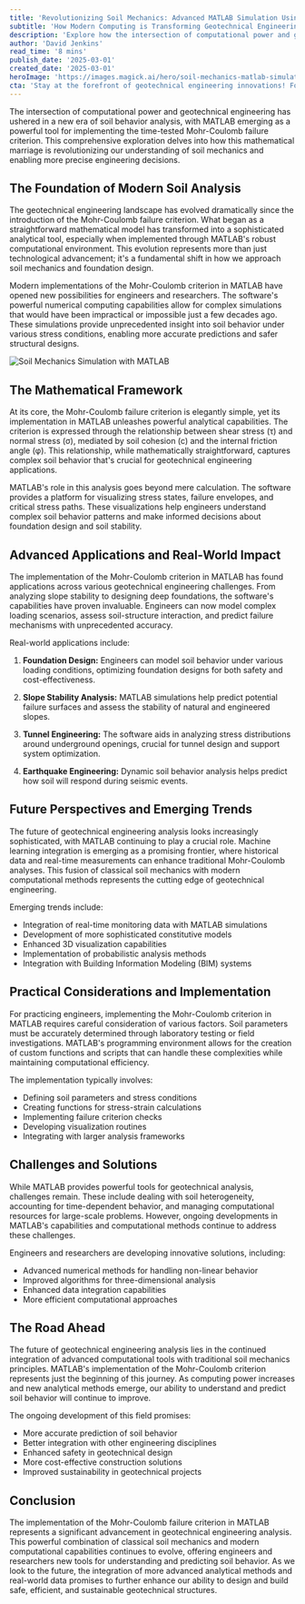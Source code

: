 ```yaml
---
title: 'Revolutionizing Soil Mechanics: Advanced MATLAB Simulation Using the Mohr-Coulomb Failure Criterion'
subtitle: 'How Modern Computing is Transforming Geotechnical Engineering Analysis'
description: 'Explore how the intersection of computational power and geotechnical engineering has ushered in a new era of soil behavior analysis, with MATLAB emerging as a powerful tool for implementing the Mohr-Coulomb failure criterion, revolutionizing soil mechanics for more precise engineering decisions.'
author: 'David Jenkins'
read_time: '8 mins'
publish_date: '2025-03-01'
created_date: '2025-03-01'
heroImage: 'https://images.magick.ai/hero/soil-mechanics-matlab-simulation.jpg'
cta: 'Stay at the forefront of geotechnical engineering innovations! Follow us on LinkedIn for regular updates on cutting-edge computational methods and industry best practices in soil mechanics analysis.'
---
```


The intersection of computational power and geotechnical engineering has ushered in a new era of soil behavior analysis, with MATLAB emerging as a powerful tool for implementing the time-tested Mohr-Coulomb failure criterion. This comprehensive exploration delves into how this mathematical marriage is revolutionizing our understanding of soil mechanics and enabling more precise engineering decisions.

## The Foundation of Modern Soil Analysis

The geotechnical engineering landscape has evolved dramatically since the introduction of the Mohr-Coulomb failure criterion. What began as a straightforward mathematical model has transformed into a sophisticated analytical tool, especially when implemented through MATLAB's robust computational environment. This evolution represents more than just technological advancement; it's a fundamental shift in how we approach soil mechanics and foundation design.

Modern implementations of the Mohr-Coulomb criterion in MATLAB have opened new possibilities for engineers and researchers. The software's powerful numerical computing capabilities allow for complex simulations that would have been impractical or impossible just a few decades ago. These simulations provide unprecedented insight into soil behavior under various stress conditions, enabling more accurate predictions and safer structural designs.

![Soil Mechanics Simulation with MATLAB](https://images.magick.ai/hero/soil-mechanics-matlab-simulation.jpg)

## The Mathematical Framework

At its core, the Mohr-Coulomb failure criterion is elegantly simple, yet its implementation in MATLAB unleashes powerful analytical capabilities. The criterion is expressed through the relationship between shear stress (τ) and normal stress (σ), mediated by soil cohesion (c) and the internal friction angle (φ). This relationship, while mathematically straightforward, captures complex soil behavior that's crucial for geotechnical engineering applications.

MATLAB's role in this analysis goes beyond mere calculation. The software provides a platform for visualizing stress states, failure envelopes, and critical stress paths. These visualizations help engineers understand complex soil behavior patterns and make informed decisions about foundation design and soil stability.

## Advanced Applications and Real-World Impact

The implementation of the Mohr-Coulomb criterion in MATLAB has found applications across various geotechnical engineering challenges. From analyzing slope stability to designing deep foundations, the software's capabilities have proven invaluable. Engineers can now model complex loading scenarios, assess soil-structure interaction, and predict failure mechanisms with unprecedented accuracy.

Real-world applications include:

1. **Foundation Design:** Engineers can model soil behavior under various loading conditions, optimizing foundation designs for both safety and cost-effectiveness.

2. **Slope Stability Analysis:** MATLAB simulations help predict potential failure surfaces and assess the stability of natural and engineered slopes.

3. **Tunnel Engineering:** The software aids in analyzing stress distributions around underground openings, crucial for tunnel design and support system optimization.

4. **Earthquake Engineering:** Dynamic soil behavior analysis helps predict how soil will respond during seismic events.

## Future Perspectives and Emerging Trends

The future of geotechnical engineering analysis looks increasingly sophisticated, with MATLAB continuing to play a crucial role. Machine learning integration is emerging as a promising frontier, where historical data and real-time measurements can enhance traditional Mohr-Coulomb analyses. This fusion of classical soil mechanics with modern computational methods represents the cutting edge of geotechnical engineering.

Emerging trends include:

- Integration of real-time monitoring data with MATLAB simulations
- Development of more sophisticated constitutive models
- Enhanced 3D visualization capabilities
- Implementation of probabilistic analysis methods
- Integration with Building Information Modeling (BIM) systems

## Practical Considerations and Implementation

For practicing engineers, implementing the Mohr-Coulomb criterion in MATLAB requires careful consideration of various factors. Soil parameters must be accurately determined through laboratory testing or field investigations. MATLAB's programming environment allows for the creation of custom functions and scripts that can handle these complexities while maintaining computational efficiency.

The implementation typically involves:

- Defining soil parameters and stress conditions
- Creating functions for stress-strain calculations
- Implementing failure criterion checks
- Developing visualization routines
- Integrating with larger analysis frameworks

## Challenges and Solutions

While MATLAB provides powerful tools for geotechnical analysis, challenges remain. These include dealing with soil heterogeneity, accounting for time-dependent behavior, and managing computational resources for large-scale problems. However, ongoing developments in MATLAB's capabilities and computational methods continue to address these challenges.

Engineers and researchers are developing innovative solutions, including:

- Advanced numerical methods for handling non-linear behavior
- Improved algorithms for three-dimensional analysis
- Enhanced data integration capabilities
- More efficient computational approaches

## The Road Ahead

The future of geotechnical engineering analysis lies in the continued integration of advanced computational tools with traditional soil mechanics principles. MATLAB's implementation of the Mohr-Coulomb criterion represents just the beginning of this journey. As computing power increases and new analytical methods emerge, our ability to understand and predict soil behavior will continue to improve.

The ongoing development of this field promises:

- More accurate prediction of soil behavior
- Better integration with other engineering disciplines
- Enhanced safety in geotechnical design
- More cost-effective construction solutions
- Improved sustainability in geotechnical projects

## Conclusion

The implementation of the Mohr-Coulomb failure criterion in MATLAB represents a significant advancement in geotechnical engineering analysis. This powerful combination of classical soil mechanics and modern computational capabilities continues to evolve, offering engineers and researchers new tools for understanding and predicting soil behavior. As we look to the future, the integration of more advanced analytical methods and real-world data promises to further enhance our ability to design and build safe, efficient, and sustainable geotechnical structures.
